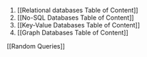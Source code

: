 1. [[Relational databases Table of Content]]
2. [[No-SQL Databases Table of Content]]
3. [[Key-Value Databases Table of Content]]
4. [[Graph Databases Table of Content]]

[[Random Queries]]